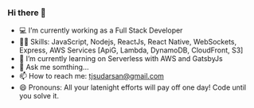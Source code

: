 ### Hi there 👋

- 💻  I’m currently working as a Full Stack Developer
- 💪🏻  Skills: JavaScript, Nodejs, ReactJs, React Native, WebSockets, Express, AWS Services [ApiG, Lambda, DynamoDB, CloudFront, S3]
- 🌱  I’m currently learning on Serverless with AWS and GatsbyJs
- 💬  Ask me somthing...
- 📫  How to reach me: tjsudarsan@gmail.com
- 😄  Pronouns: All your latenight efforts will pay off one day! Code until you solve it.

<!--
**tjsudarsan/tjsudarsan** is a ✨ _special_ ✨ repository because its `README.md` (this file) appears on your GitHub profile.

Here are some ideas to get you started:
- 👯 I’m looking to collaborate on ...
- 🤔 I’m looking for help with ...
- ⚡  Fun fact: 
-->
